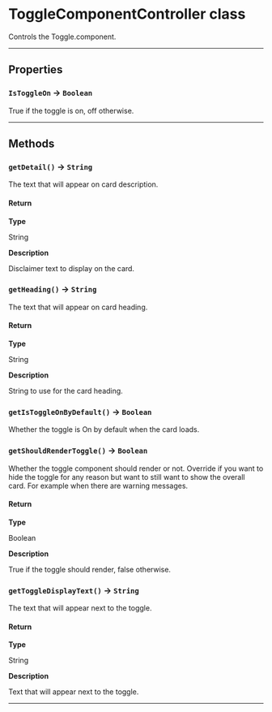 # ToggleComponentController class

Controls the Toggle.component.

---
## Properties

### `IsToggleOn` → `Boolean`

True if the toggle is on, off otherwise.

---
## Methods
### `getDetail()` → `String`

The text that will appear on card description.

#### Return

**Type**

String

**Description**

Disclaimer text to display on the card.

### `getHeading()` → `String`

The text that will appear on card heading.

#### Return

**Type**

String

**Description**

String to use for the card heading.

### `getIsToggleOnByDefault()` → `Boolean`

Whether the toggle is On by default when the card loads.

### `getShouldRenderToggle()` → `Boolean`

Whether the toggle component should render or not. Override if you want to hide the toggle for any reason but want to still want to show the overall card. For example when there are warning messages.

#### Return

**Type**

Boolean

**Description**

True if the toggle should render, false otherwise.

### `getToggleDisplayText()` → `String`

The text that will appear next to the toggle.

#### Return

**Type**

String

**Description**

Text that will appear next to the toggle.

---
